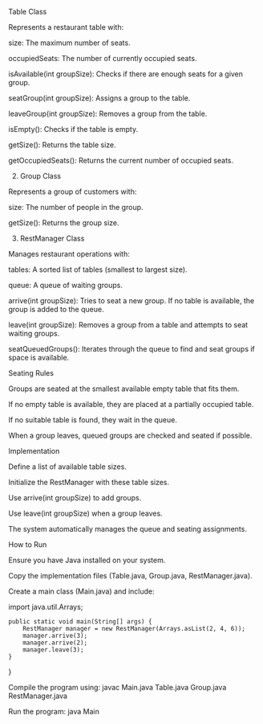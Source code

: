 Table Class

Represents a restaurant table with:

size: The maximum number of seats.

occupiedSeats: The number of currently occupied seats.

isAvailable(int groupSize): Checks if there are enough seats for a given group.

seatGroup(int groupSize): Assigns a group to the table.

leaveGroup(int groupSize): Removes a group from the table.

isEmpty(): Checks if the table is empty.

getSize(): Returns the table size.

getOccupiedSeats(): Returns the current number of occupied seats.



2. Group Class

Represents a group of customers with:

size: The number of people in the group.

getSize(): Returns the group size.



3. RestManager Class

Manages restaurant operations with:

tables: A sorted list of tables (smallest to largest size).

queue: A queue of waiting groups.

arrive(int groupSize): Tries to seat a new group. If no table is available, the group is added to the queue.

leave(int groupSize): Removes a group from a table and attempts to seat waiting groups.

seatQueuedGroups(): Iterates through the queue to find and seat groups if space is available.



Seating Rules

Groups are seated at the smallest available empty table that fits them.

If no empty table is available, they are placed at a partially occupied table.

If no suitable table is found, they wait in the queue.

When a group leaves, queued groups are checked and seated if possible.



Implementation

Define a list of available table sizes.

Initialize the RestManager with these table sizes.

Use arrive(int groupSize) to add groups.

Use leave(int groupSize) when a group leaves.

The system automatically manages the queue and seating assignments.



How to Run

Ensure you have Java installed on your system.

Copy the implementation files (Table.java, Group.java, RestManager.java).

Create a main class (Main.java) and include:



import java.util.Arrays;

    public static void main(String[] args) {
        RestManager manager = new RestManager(Arrays.asList(2, 4, 6));
        manager.arrive(3);
        manager.arrive(2);
        manager.leave(3);
    }
}


Compile the program using:
javac Main.java Table.java Group.java RestManager.java

Run the program:
java Main